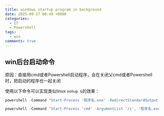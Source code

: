 ```yaml
---
title: windows startup program in background
date: 2025-09-17 08:49 +0800
categories:
  - IT
  - Powershell
tags:
  - win
comments: true
---
```

## win后台启动命令
原因：直接用cmd或者Powershell启动程序，会在关闭父cmd或者Powershell时，把启动的程序也一起关闭

使用以下命令可以实现类似linux `nohup &`的效果：
``` Powershell
powershell -Command "Start-Process '程序名.exe' -RedirectStandardOutput 'output.txt' -RedirectStandardError 'error.txt' -WindowStyle Hidden"   # 该命令，不支持追加输出，会把之前的输出与错误输出文件给覆盖掉

powershell -Command "Start-Process 'cmd' -ArgumentList '/c', '程序名.exe  >> output.txt 2>> error.txt' -WindowStyle Hidden"    #  Powershell 通过 cmd 间接启动目标程序，使用 >> 追加写入
```
